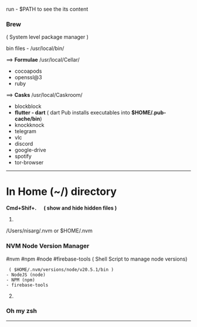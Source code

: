 

run - $PATH
to see the its content

### Brew

( System level package manager )

bin files - /usr/local/bin/

==> **Formulae**
/usr/local/Cellar/

- cocoapods  
- openssl@3  
- ruby

==> **Casks**
/usr/local/Caskroom/

- blockblock 
- **flutter - dart** ( dart Pub installs executables into **$HOME/.pub-cache/bin**)
- knockknock 
- telegram 
- vlc
- discord 
- google-drive 
- spotify 
- tor-browser


--- 
# In Home (~/) directory 

**Cmd+Shif+.      ( show and hide hidden files )**

1.

/Users/nisarg/.nvm
or $HOME/.nvm
### NVM  Node Version Manager 
#nvm #npm #node #firebase-tools
( Shell Script  to manage node versions)

	 ( $HOME/.nvm/versions/node/v20.5.1/bin )
	- NodeJS (node)       
	- NPM (npm)
	- firebase-tools

2.
### Oh my zsh



---




